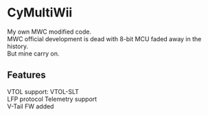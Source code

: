 # CyMultiWii
My own MWC modified code.<br />
MWC official development is dead with 8-bit MCU faded away in the history.<br />
But mine carry on.

## Features
VTOL support: VTOL-SLT<br />
LFP protocol Telemetry support<br />
V-Tail FW added<br />
